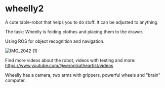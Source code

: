 # wheelly2
A cute table-robot that helps you to do stuff. It can be adjusted to anything.

The task: Wheelly is folding clothes and placing them to the drawer.

Using ROS for object recognition and navigation.

![IMG_2042 (1)](https://github.com/Veroni/wheelly2/assets/8210905/459326f8-55e6-480b-8167-60361233b1e4)

Find more videos about the robot, videos with testing and more: https://www.youtube.com/@veronikatheartist/videos

Wheelly has a camera, two arms with grippers, powerful wheels and "brain" computer.
